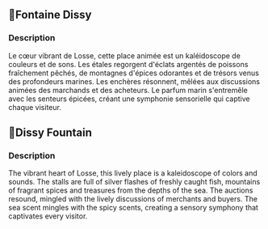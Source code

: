 ## 📍Fontaine Dissy

### Description

Le cœur vibrant de Losse, cette place animée est un kaléidoscope de couleurs et de sons. Les étales regorgent d'éclats argentés de poissons fraîchement pêchés, de montagnes d'épices odorantes et de trésors venus des profondeurs marines. Les enchères résonnent, mêlées aux discussions animées des marchands et des acheteurs. Le parfum marin s'entremêle avec les senteurs épicées, créant une symphonie sensorielle qui captive chaque visiteur.

## 📍Dissy Fountain

### Description

The vibrant heart of Losse, this lively place is a kaleidoscope of colors and sounds. The stalls are full of silver flashes of freshly caught fish, mountains of fragrant spices and treasures from the depths of the sea. The auctions resound, mingled with the lively discussions of merchants and buyers. The sea scent mingles with the spicy scents, creating a sensory symphony that captivates every visitor.
